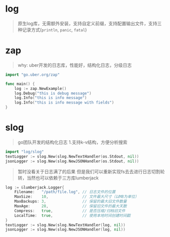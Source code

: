 # log
>原生log库，无需额外安装，支持自定义前缀，支持配置输出文件，支持三种记录方式(`println`, `panic`, `fatal`)

# zap
>why: uber开发的日志库，性能好，结构化日志，分级日志
```go
import "go.uber.org/zap"

func main() {
    log := zap.NewExample()
    log.Debug("this is debug message")
    log.Info("this is info message")
    log.Info("this is info message with fields")
}
```

# slog
>go团队开发的结构化日志
>1.支持k-v结构，方便分析搜索
```go
import "log/slog"
textLogger := slog.New(slog.NewTextHandler(os.Stdout, nil))
jsonLogger := slog.New(slog.NewJSONHandler(os.Stdout, nil))
```
>暂时没看关于日志满了的后果
>但是我们可以重新实现fs去去进行日志切割轮转，当然也可以依赖于三方库lumberjack
```go
log := &lumberjack.Logger{
    Filename:   "/path/file.log", // 日志文件的位置
    MaxSize:    10,               // 文件最大尺寸（以MB为单位）
    MaxBackups: 3,                // 保留的最大旧文件数量
    MaxAge:     28,               // 保留旧文件的最大天数
    Compress:   true,             // 是否压缩/归档旧文件
    LocalTime:  true,             // 使用本地时间创建时间戳
}
textLogger := slog.New(slog.NewTextHandler(log, nil))
jsonLogger := slog.New(slog.NewJSONHandler(log, nil))
```
